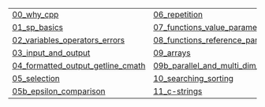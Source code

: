|   |   |   |
|---|---|---|
| [00_why_cpp](https://gitpitch.com/jcausey-astate/CS2114_lecture_notes?p=00_why_cpp) | [06_repetition](https://gitpitch.com/jcausey-astate/CS2114_lecture_notes?p=06_repetition) | [12_pointers](https://gitpitch.com/jcausey-astate/CS2114_lecture_notes?p=12_pointers) |
| [01_sp_basics](https://gitpitch.com/jcausey-astate/CS2114_lecture_notes?p=01_sp_basics) | [07_functions_value_parameters](https://gitpitch.com/jcausey-astate/CS2114_lecture_notes?p=07_functions_value_parameters) | [13_dynamic_memory](https://gitpitch.com/jcausey-astate/CS2114_lecture_notes?p=13_dynamic_memory) |
| [02_variables_operators_errors](https://gitpitch.com/jcausey-astate/CS2114_lecture_notes?p=02_variables_operators_errors) | [08_functions_reference_parameters](https://gitpitch.com/jcausey-astate/CS2114_lecture_notes?p=08_functions_reference_parameters) | [14_recursion](https://gitpitch.com/jcausey-astate/CS2114_lecture_notes?p=14_recursion) |
| [03_input_and_output](https://gitpitch.com/jcausey-astate/CS2114_lecture_notes?p=03_input_and_output) | [09_arrays](https://gitpitch.com/jcausey-astate/CS2114_lecture_notes?p=09_arrays) | [15_structures](https://gitpitch.com/jcausey-astate/CS2114_lecture_notes?p=15_structures) |
| [04_formatted_output_getline_cmath](https://gitpitch.com/jcausey-astate/CS2114_lecture_notes?p=04_formatted_output_getline_cmath) | [09b_parallel_and_multi_dim_arrays](https://gitpitch.com/jcausey-astate/CS2114_lecture_notes?p=09b_parallel_and_multi_dim_arrays) | [16_header_files](https://gitpitch.com/jcausey-astate/CS2114_lecture_notes?p=16_header_files) |
| [05_selection](https://gitpitch.com/jcausey-astate/CS2114_lecture_notes?p=05_selection) | [10_searching_sorting](https://gitpitch.com/jcausey-astate/CS2114_lecture_notes?p=10_searching_sorting) | [17_operator_overloading](https://gitpitch.com/jcausey-astate/CS2114_lecture_notes?p=17_operator_overloading) |
| [05b_epsilon_comparison](https://gitpitch.com/jcausey-astate/CS2114_lecture_notes?p=05b_epsilon_comparison) | [11_c-strings](https://gitpitch.com/jcausey-astate/CS2114_lecture_notes?p=11_c-strings) | [18_templates](https://gitpitch.com/jcausey-astate/CS2114_lecture_notes?p=18_templates) |

